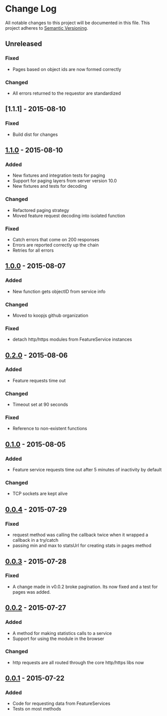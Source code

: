 # Change Log
All notable changes to this project will be documented in this file.
This project adheres to [Semantic Versioning](http://semver.org/).

## Unreleased
### Fixed
* Pages based on object ids are now formed correctly
### Changed
* All errors returned to the requestor are standardized


## [1.1.1] - 2015-08-10
### Fixed
* Build dist for changes

## [1.1.0] - 2015-08-10
### Added
* New fixtures and integration tests for paging
* Support for paging layers from server version 10.0
* New fixtures and tests for decoding

### Changed
* Refactored paging strategy
* Moved feature request decoding into isolated function

### Fixed
* Catch errors that come on 200 responses
* Errors are reported correctly up the chain
* Retries for all errors

## [1.0.0] - 2015-08-07
### Added
* New function gets objectID from service info

### Changed
* Moved to koopjs github organization

### Fixed
* detach http/https modules from FeatureService instances

## [0.2.0] - 2015-08-06
### Added
* Feature requests time out

### Changed
* Timeout set at 90 seconds

### Fixed
* Reference to non-existent functions

## [0.1.0] - 2015-08-05
### Added
* Feature service requests time out after 5 minutes of inactivity by default

### Changed
* TCP sockets are kept alive

## [0.0.4] - 2015-07-29
### Fixed
* request method was calling the callback twice when it wrapped a callback in a try/catch
* passing min and max to statsUrl for creating stats in pages method

## [0.0.3] - 2015-07-28
### Fixed
* A change made in v0.0.2 broke pagination. Its now fixed and a test for pages was added.

## [0.0.2] - 2015-07-27
### Added
* A method for making statistics calls to a service
* Support for using the module in the browser

### Changed
* http requests are all routed through the core http/https libs now

## [0.0.1] - 2015-07-22
### Added
* Code for requesting data from FeatureServices
* Tests on most methods

[1.1.0]: https://github.com/chelm/featureservice/ompare/v1.1.0...v1.1.1
[1.1.0]: https://github.com/chelm/featureservice/ompare/v1.0.0...v1.1.0
[1.0.0]: https://github.com/chelm/featureservice/ompare/v0.2.0...v1.0.0
[0.2.0]: https://github.com/chelm/featureservice/ompare/v0.1.0...v0.2.0
[0.1.0]: https://github.com/chelm/featureservice/ompare/v0.0.4...v0.1.0
[0.0.4]: https://github.com/chelm/featureservice/ompare/v0.0.3...v0.0.4
[0.0.3]: https://github.com/chelm/featureservice/ompare/v0.0.2...v0.0.3
[0.0.2]: https://github.com/chelm/featureservice/ompare/v0.0.1...v0.0.2
[0.0.1]: https://github.com/chelm/featureservice/releases/tag/v0.0.1

